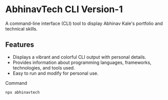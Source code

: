 # AbhinavTech CLI Version-1

A command-line interface (CLI) tool to display Abhinav Kale's portfolio and technical skills.

## Features

- Displays a vibrant and colorful CLI output with personal details.
- Provides information about programming languages, frameworks, technologies, and tools used.
- Easy to run and modify for personal use.

Command

```
npx abhinavtech
```
